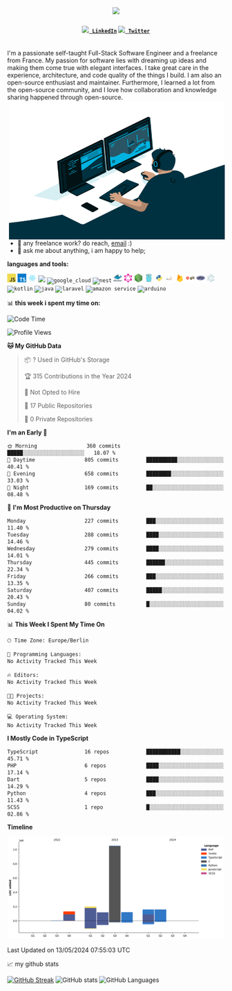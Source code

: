 <h1 align="center">
  <a href="https://git.io/typing-svg">
    <img src="https://readme-typing-svg.herokuapp.com/?lines=Hello,+There!+👋;This+is+Jason+Michel....;Nice+to+meet+you!&center=true&size=30">
  </a>
</h1>

<h4 align="center">
  <code><a href="https://www.linkedin.com/in/chatr/" title="LinkedIn Profile"><img width="22" src="https://raw.githubusercontent.com/hussainweb/hussainweb/main/icons/linkedin.png"> LinkedIn</a></code>
  <code><a href="https://twitter.com/chatrjason" title="twitter Profile"><img width="22" src="https://platform-cdn.sharethis.com/img/twitter.svg"> Twitter</a></code>
</h4>

<br />
<!-- [Jason Michel YT](https://chatr.fr/), -->
I'm a passionate self-taught Full-Stack Software Engineer and a freelance from France. My passion for software lies with dreaming up ideas and making them come true with elegant interfaces. 
I take great care in the experience, architecture, and code quality of the things I build.
I am also an open-source enthusiast and maintainer. Furthermore, I learned a lot from the open-source community, and I love how collaboration and knowledge sharing happened through open-source.


  <img align="right" alt="GIF" src="https://github.com/jasonviipers/jasonviipers/blob/main/code.gif?raw=true" width="500" height="320" />
  
- 💼 any freelance work? do reach, [email](mailto:jason@chatr.fr) :)
- 💬 ask me about anything, i am happy to help;

**languages and tools:**  

<code><img height="20" src="https://raw.githubusercontent.com/github/explore/80688e429a7d4ef2fca1e82350fe8e3517d3494d/topics/javascript/javascript.png"></code>
<code><img height="20" alt="typescript" src="https://raw.githubusercontent.com/github/explore/80688e429a7d4ef2fca1e82350fe8e3517d3494d/topics/typescript/typescript.png"></code>
<code><img height="20" src="https://raw.githubusercontent.com/github/explore/80688e429a7d4ef2fca1e82350fe8e3517d3494d/topics/react/react.png"></code>
<code><img height="20" src="https://upload.vectorlogo.zone/logos/nextjs/images/60eff509-53dd-4280-92e7-7318fa02e934.svg"></code>
<code><img height="20" src="https://www.vectorlogo.zone/logos/google_cloud/google_cloud-icon.svg" alt="google_cloud" ></code>
<code><img height="20" src="https://www.vectorlogo.zone/logos/nestjs/nestjs-icon.svg" alt="nest" ></code>
<code><img height="20" src="https://raw.githubusercontent.com/devicons/devicon/master/icons/docker/docker-original-wordmark.svg" alt="docker"></code>
<code><img height="20" src="https://raw.githubusercontent.com/github/explore/5c058a388828bb5fde0bcafd4bc867b5bb3f26f3/topics/graphql/graphql.png"></code>
<code><img height="20" src="https://raw.githubusercontent.com/github/explore/80688e429a7d4ef2fca1e82350fe8e3517d3494d/topics/nodejs/nodejs.png"></code>
<code><img height="20" src="https://raw.githubusercontent.com/devicons/devicon/master/icons/go/go-original.svg"></code>
<code><img height="20" src="https://raw.githubusercontent.com/github/explore/80688e429a7d4ef2fca1e82350fe8e3517d3494d/topics/python/python.png"></code>
<code><img height="20" src="https://raw.githubusercontent.com/github/explore/80688e429a7d4ef2fca1e82350fe8e3517d3494d/topics/mysql/mysql.png"></code>
<code><img height="20" src="https://raw.githubusercontent.com/github/explore/80688e429a7d4ef2fca1e82350fe8e3517d3494d/topics/firebase/firebase.png"></code>
<code><img height="20" src="https://raw.githubusercontent.com/github/explore/80688e429a7d4ef2fca1e82350fe8e3517d3494d/topics/git/git.png"></code>
<code><img height="20" src="https://raw.githubusercontent.com/github/explore/80688e429a7d4ef2fca1e82350fe8e3517d3494d/topics/php/php.png"></code>
<code><img height="20" src="https://raw.githubusercontent.com/devicons/devicon/master/icons/electron/electron-original.svg"></code>
<code><img height="20" src="https://www.vectorlogo.zone/logos/kotlinlang/kotlinlang-icon.svg" alt="kotlin" ></code>
<code><img height="20" src="https://www.vectorlogo.zone/logos/java/java-ar21.svg" alt="java" ></code>
<code><img height="20" src="https://www.vectorlogo.zone/logos/laravel/laravel-icon.svg" alt="laravel" ></code>
<code><img height="20" src="https://www.vectorlogo.zone/logos/amazon_aws/amazon_aws-ar21.svg" alt="amazon service"></code>
<code><img height="20" src="https://www.vectorlogo.zone/logos/arduino/arduino-icon.svg" alt="arduino"></code>

📊 **this week i spent my time on:**
<!--START_SECTION:waka-->
![Code Time](http://img.shields.io/badge/Code%20Time-862%20hrs%2028%20mins-blue)

![Profile Views](http://img.shields.io/badge/Profile%20Views-0-blue)

**🐱 My GitHub Data** 

> 📦 ? Used in GitHub's Storage 
 > 
> 🏆 315 Contributions in the Year 2024
 > 
> 🚫 Not Opted to Hire
 > 
> 📜 17 Public Repositories 
 > 
> 🔑 0 Private Repositories 
 > 
**I'm an Early 🐤** 

```text
🌞 Morning                360 commits         █████░░░░░░░░░░░░░░░░░░░░   18.07 % 
🌆 Daytime                805 commits         ██████████░░░░░░░░░░░░░░░   40.41 % 
🌃 Evening                658 commits         ████████░░░░░░░░░░░░░░░░░   33.03 % 
🌙 Night                  169 commits         ██░░░░░░░░░░░░░░░░░░░░░░░   08.48 % 
```
📅 **I'm Most Productive on Thursday** 

```text
Monday                   227 commits         ███░░░░░░░░░░░░░░░░░░░░░░   11.40 % 
Tuesday                  288 commits         ████░░░░░░░░░░░░░░░░░░░░░   14.46 % 
Wednesday                279 commits         ████░░░░░░░░░░░░░░░░░░░░░   14.01 % 
Thursday                 445 commits         ██████░░░░░░░░░░░░░░░░░░░   22.34 % 
Friday                   266 commits         ███░░░░░░░░░░░░░░░░░░░░░░   13.35 % 
Saturday                 407 commits         █████░░░░░░░░░░░░░░░░░░░░   20.43 % 
Sunday                   80 commits          █░░░░░░░░░░░░░░░░░░░░░░░░   04.02 % 
```


📊 **This Week I Spent My Time On** 

```text
🕑︎ Time Zone: Europe/Berlin

💬 Programming Languages: 
No Activity Tracked This Week

🔥 Editors: 
No Activity Tracked This Week

🐱‍💻 Projects: 
No Activity Tracked This Week

💻 Operating System: 
No Activity Tracked This Week
```

**I Mostly Code in TypeScript** 

```text
TypeScript               16 repos            ███████████░░░░░░░░░░░░░░   45.71 % 
PHP                      6 repos             ████░░░░░░░░░░░░░░░░░░░░░   17.14 % 
Dart                     5 repos             ████░░░░░░░░░░░░░░░░░░░░░   14.29 % 
Python                   4 repos             ███░░░░░░░░░░░░░░░░░░░░░░   11.43 % 
SCSS                     1 repo              █░░░░░░░░░░░░░░░░░░░░░░░░   02.86 % 
```



**Timeline**

![Lines of Code chart](https://raw.githubusercontent.com/jasonviipers/jasonviipers/main/assets/bar_graph.png)


 Last Updated on 13/05/2024 07:55:03 UTC
<!--END_SECTION:waka-->
<!-- 🚧 **my todoist stats:** -->
<!-- TODO-IST:START -->

<!-- TODO-IST:END -->


📈 my github stats

[![GitHub Streak](https://github-readme-streak-stats.herokuapp.com?user=jasonviipers&theme=gotham)](https://git.io/streak-stats)
![GitHub stats](https://github-readme-stats.vercel.app/api?username=jasonviipers&show_icons=true&theme=gotham)
![GitHub Languages](https://github-readme-stats.vercel.app/api/top-langs/?username=jasonviipers&show_icons=true&theme=gotham)

